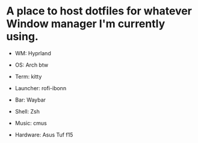 # A place to host dotfiles for whatever Window manager I'm currently using.

* WM: Hyprland
 
* OS: Arch btw
 
* Term: kitty
 
* Launcher: rofi-ibonn
 
* Bar: Waybar
 
* Shell: Zsh
 
* Music: cmus
 
* Hardware: Asus Tuf f15
